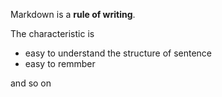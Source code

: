 Markdown is a **rule of writing**.

The characteristic is
 - easy to understand the structure of sentence
 - easy to remmber

and so on
